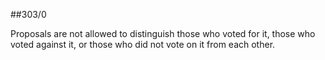 ##303/0

Proposals are not allowed to distinguish those who voted for it, those who voted against it, or those who did not vote on it from each other.